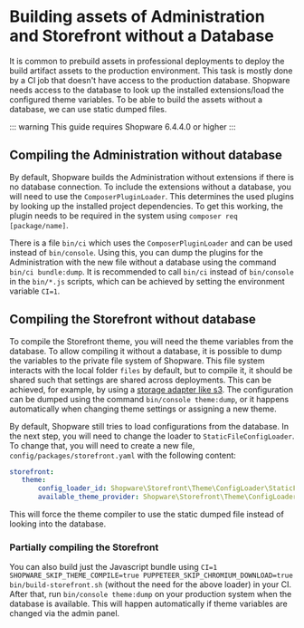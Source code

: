 # Building assets of Administration and Storefront without a Database

It is common to prebuild assets in professional deployments to deploy the build artifact assets to the production environment. This task is mostly done by a CI job that doesn't have access to the production database. Shopware needs access to the database to look up the installed extensions/load the configured theme variables. To be able to build the assets without a database, we can use static dumped files.

::: warning
This guide requires Shopware 6.4.4.0 or higher
:::

## Compiling the Administration without database

By default, Shopware builds the Administration without extensions if there is no database connection. To include the extensions without a database, you will need to use the `ComposerPluginLoader`. This determines the used plugins by looking up the installed project dependencies. To get this working, the plugin needs to be required in the system using `composer req [package/name]`.

There is a file `bin/ci` which uses the `ComposerPluginLoader` and can be used instead of `bin/console`.
Using this, you can dump the plugins for the Administration with the new file without a database using the command `bin/ci bundle:dump`. It is recommended to call `bin/ci` instead of `bin/console` in the `bin/*.js` scripts, which can be achieved by setting the environment variable `CI=1`.

## Compiling the Storefront without database

To compile the Storefront theme, you will need the theme variables from the database. To allow compiling it without a database, it is possible to dump the variables to the private file system of Shopware. This file system interacts with the local folder `files` by default, but to compile it, it should be shared such that settings are shared across deployments. This can be achieved, for example, by using a [storage adapter like s3](../../infrastructure/filesystem). The configuration can be dumped using the command `bin/console theme:dump`, or it happens automatically when changing theme settings or assigning a new theme.

By default, Shopware still tries to load configurations from the database. In the next step, you will need to change the loader to `StaticFileConfigLoader`. To change that, you will need to create a new file, `config/packages/storefront.yaml` with the following content:

 ```yaml
storefront:
    theme:
        config_loader_id: Shopware\Storefront\Theme\ConfigLoader\StaticFileConfigLoader
        available_theme_provider: Shopware\Storefront\Theme\ConfigLoader\StaticFileAvailableThemeProvider
 ```

 This will force the theme compiler to use the static dumped file instead of looking into the database.

### Partially compiling the Storefront

You can also build just the Javascript bundle using `CI=1 SHOPWARE_SKIP_THEME_COMPILE=true PUPPETEER_SKIP_CHROMIUM_DOWNLOAD=true bin/build-storefront.sh` (without the need for the above loader) in your CI. After that, run `bin/console theme:dump` on your production system when the database is available. This will happen automatically if theme variables are changed via the admin panel.
